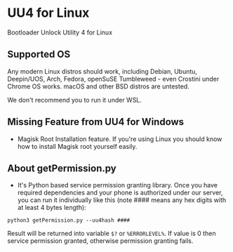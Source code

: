 # UU4 for Linux
Bootloader Unlock Utility 4 for Linux

## Supported OS
Any modern Linux distros should work, including Debian, Ubuntu, Deepin/UOS, Arch, Fedora, openSuSE Tumbleweed - even Crostini under Chrome OS works.
macOS and other BSD distros are untested.

We don't recommend you to run it under WSL.

## Missing Feature from UU4 for Windows
* Magisk Root Installation feature. If you're using Linux you should know how to install Magisk root yourself easily.

## About getPermission.py
* It's Python based service permission granting library. Once you have required dependencies and your phone is authorized under our server, you can run it individually like this (note #### means any hex digits with at least 4 bytes length):

```python3 getPermission.py --uu4hash ####```

Result will be returned into variable ```$?``` or ```%ERRORLEVEL%```. If value is 0 then service permission granted, otherwise permission granting fails.
